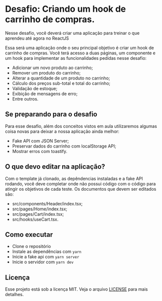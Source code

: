 # Desafio: Criando um hook de carrinho de compras.

Nesse desafio, você deverá criar uma aplicação para treinar o que aprendeu até agora no ReactJS

Essa será uma aplicação onde o seu principal objetivo é criar um hook de carrinho de compras. Você terá acesso a duas páginas, um componente e um hook para implementar as funcionalidades pedidas nesse desafio:

- Adicionar um novo produto ao carrinho;
- Remover um produto do carrinho;
- Alterar a quantidade de um produto no carrinho;
- Cálculo dos preços sub-total e total do carrinho;
- Validação de estoque;
- Exibição de mensagens de erro;
- Entre outros.

## Se preparando para o desafio

Para esse desafio, além dos conceitos vistos em aula utilizaremos algumas coisa novas para deixar a nossa aplicação ainda melhor:

- Fake API com JSON Server;
- Preservar dados do carrinho com localStorage API;
- Mostrar erros com toastify.

## O que devo editar na aplicação?

Com o template já clonado, as depêndencias instaladas e a fake API rodando, você deve completar onde não possui código com o código para atingir os objetivos de cada teste. Os documentos que devem ser editados são:

- src/components/Header/index.tsx;
- src/pages/Home/index.tsx;
- src/pages/Cart/index.tsx;
- src/hooks/useCart.tsx.

## Como executar

- Clone o repositório
- Instale as dependências com `yarn`
- Inicie a fake api com `yarn server`
- Inicie o servidor com `yarn dev`

## Licença

Esse projeto está sob a licença MIT. Veja o arquivo [LICENSE](LICENSE.md) para mais detalhes.
